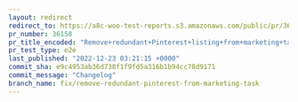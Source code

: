 ```yaml
---
layout: redirect
redirect_to: https://a8c-woo-test-reports.s3.amazonaws.com/public/pr/36158/e2e/index.html
pr_number: 36158
pr_title_encoded: "Remove+redundant+Pinterest+listing+from+marketing+task"
pr_test_type: e2e
last_published: "2022-12-23 03:21:15 +0000"
commit_sha: e9c4953ab36d738f1f9fd5a316b1b94cc78d9171
commit_message: "Changelog"
branch_name: fix/remove-redundant-pinterest-from-marketing-task
---
```

